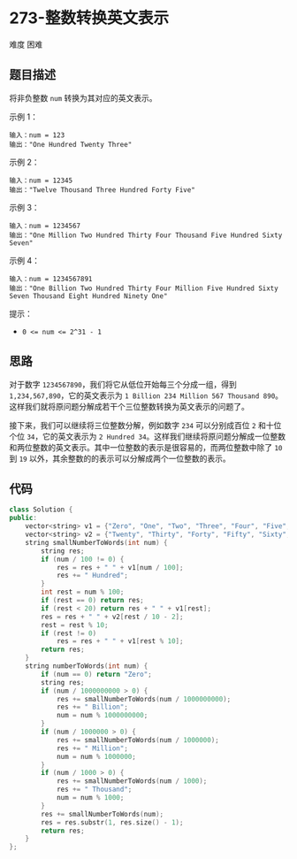 # 273-整数转换英文表示

难度 困难



## 题目描述

将非负整数 `num` 转换为其对应的英文表示。

示例 1：
```
输入：num = 123
输出："One Hundred Twenty Three"
```
示例 2：
```
输入：num = 12345
输出："Twelve Thousand Three Hundred Forty Five"
```
示例 3：
```
输入：num = 1234567
输出："One Million Two Hundred Thirty Four Thousand Five Hundred Sixty Seven"
```
示例 4：
```
输入：num = 1234567891
输出："One Billion Two Hundred Thirty Four Million Five Hundred Sixty Seven Thousand Eight Hundred Ninety One"
```

提示：

- `0 <= num <= 2^31 - 1`



## 思路

对于数字 `1234567890`，我们将它从低位开始每三个分成一组，得到 `1,234,567,890`，它的英文表示为 `1 Billion 234 Million 567 Thousand 890`。这样我们就将原问题分解成若干个三位整数转换为英文表示的问题了。

接下来，我们可以继续将三位整数分解，例如数字 `234` 可以分别成百位 `2` 和十位个位 `34`，它的英文表示为 `2 Hundred 34`。这样我们继续将原问题分解成一位整数和两位整数的英文表示。其中一位整数的表示是很容易的，而两位整数中除了 `10` 到 `19` 以外，其余整数的的表示可以分解成两个一位整数的表示。



## 代码

```c++
class Solution {
public:
    vector<string> v1 = {"Zero", "One", "Two", "Three", "Four", "Five", "Six", "Seven", "Eight", "Nine", "Ten", "Eleven", "Twelve", "Thirteen", "Fourteen", "Fifteen", "Sixteen", "Seventeen", "Eighteen", "Nineteen"};
    vector<string> v2 = {"Twenty", "Thirty", "Forty", "Fifty", "Sixty", "Seventy", "Eighty", "Ninety"};
    string smallNumberToWords(int num) {
        string res;
        if (num / 100 != 0) {
            res = res + " " + v1[num / 100];
            res += " Hundred";
        }
        int rest = num % 100;
        if (rest == 0) return res;
        if (rest < 20) return res + " " + v1[rest];
        res = res + " " + v2[rest / 10 - 2];
        rest = rest % 10;
        if (rest != 0)
            res = res + " " + v1[rest % 10];
        return res;
    }
    string numberToWords(int num) {
        if (num == 0) return "Zero";
        string res;
        if (num / 1000000000 > 0) {
            res += smallNumberToWords(num / 1000000000);
            res += " Billion";
            num = num % 1000000000;
        } 
        if (num / 1000000 > 0) {
            res += smallNumberToWords(num / 1000000);
            res += " Million";
            num = num % 1000000;
        }
        if (num / 1000 > 0) {
            res += smallNumberToWords(num / 1000);
            res += " Thousand";
            num = num % 1000;
        }
        res += smallNumberToWords(num);
        res = res.substr(1, res.size() - 1);
        return res;
    }
};
```


